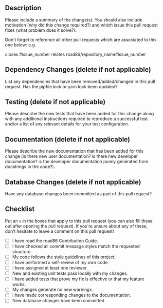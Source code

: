 ## Description

Please include a summary of the change(s).
You should also include motivation (why did this change required?) and which issue this pull request fixes (what problem does it solve?).

Don't forget to reference all other pull requests which are associated to this one below: e.g.

closes #issue_number
relates road86/repository_name#issue_number

## Dependency Changes (delete if not applicable)

List any dependencies that have been removed/added/changed in this pull request.
Has the pipfile.lock or yarn.lock been updated?

## Testing (delete if not applicable)

Please describe the new tests that have been added for this change along with any additional instructions required to reproduce a successful test and/or a list of any relevant details for your test configuration.

## Documentation (delete if not applicable)

Please describe the new documentation that has been added for this change (is there new user documentation? is there new developer documentation? is the developer documentation purely generated from docstrings in the code?).

## Database Changes (delete if not applicable)

Have any database changes been committed as part of this pull request?

## Checklist

Put an `x` in the boxes that apply to this pull request (you can also fill these out after opening the pull request). If you're unsure about any of these, don't hesitate to leave a comment on this pull request!

- [ ] I have read the road86 Contribution Guide.
- [ ] I have checked all commit message styles match the requested structure.
- [ ] My code follows the style guidelines of this project.
- [ ] I have performed a self-review of my own code.
- [ ] I have assigned at least one reviewer.
- [ ] New and existing unit tests pass locally with my changes.
- [ ] I have added tests that prove my fix is effective or that my feature works.
- [ ] My changes generate no new warnings.
- [ ] I have made corresponding changes to the documentation.
- [ ] New database changes have been committed.
